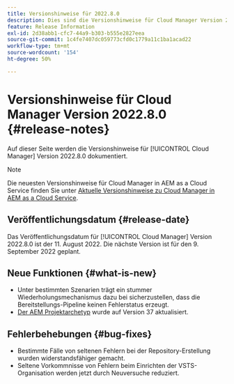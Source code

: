 ```yaml
---
title: Versionshinweise für 2022.8.0
description: Dies sind die Versionshinweise für Cloud Manager Version 2022.8.0.
feature: Release Information
exl-id: 2d38abb1-cfc7-44a9-b303-b555e2827eea
source-git-commit: 1c4fe7407dc059773cfd0c1779a11c1ba1acad22
workflow-type: tm+mt
source-wordcount: '154'
ht-degree: 50%

---
```



# Versionshinweise für Cloud Manager Version 2022.8.0 {#release-notes}

Auf dieser Seite werden die Versionshinweise für [!UICONTROL Cloud Manager] Version 2022.8.0 dokumentiert.

>[!NOTE]
>
>Die neuesten Versionshinweise für Cloud Manager in AEM as a Cloud Service finden Sie unter [Aktuelle Versionshinweise zu Cloud Manager in AEM as a Cloud Service](https://experienceleague.adobe.com/docs/experience-manager-cloud-service/content/implementing/using-cloud-manager/release-notes-cloud-manager/release-notes-cm-current.html?lang=de).

## Veröffentlichungsdatum {#release-date}

Das Veröffentlichungsdatum für [!UICONTROL Cloud Manager] Version 2022.8.0 ist der 11. August 2022. Die nächste Version ist für den 9. September 2022 geplant.

## Neue Funktionen {#what-is-new}

* Unter bestimmten Szenarien trägt ein stummer Wiederholungsmechanismus dazu bei sicherzustellen, dass die Bereitstellungs-Pipeline keinen Fehlerstatus erzeugt.
* [Der AEM Projektarchetyp](https://experienceleague.adobe.com/docs/experience-manager-core-components/using/developing/archetype/overview.html?lang=de) wurde auf Version 37 aktualisiert.

## Fehlerbehebungen {#bug-fixes}

* Bestimmte Fälle von seltenen Fehlern bei der Repository-Erstellung wurden widerstandsfähiger gemacht.
* Seltene Vorkommnisse von Fehlern beim Einrichten der VSTS-Organisation werden jetzt durch Neuversuche reduziert.
